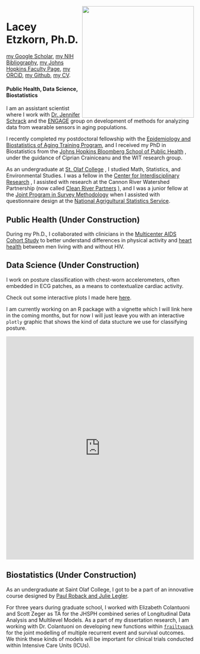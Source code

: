 <img src="Images/ETZKON lacey.jpg" align="right" width="300">


# Lacey Etzkorn, Ph.D.

[my Google Scholar](https://scholar.google.com/citations?user=gFBOXV0AAAAJ&hl=en),
[my NIH Bibliography](https://www.ncbi.nlm.nih.gov/myncbi/lacey.etzkorn.1/bibliography/public/),
[my Johns Hopkins Faculty Page](https://publichealth.jhu.edu/faculty/4768/lacey-etzkorn),
[my ORCiD](https://orcid.org/0000-0001-7107-2763),
[my Github](https://github.com/etzkorn),
[my CV](https://etzkorn.github.io/Images/Etzkorn_CV_2024_Public.pdf).

#### Public Health, Data Science, Biostatistics

I am an assistant scientist  
where I work with 
[Dr. Jennifer Schrack](https://twitter.com/jenschrack?lang=en) 
and the 
[ENGAGE](https://engageresearchlab.org) 
group on development of methods for analyzing data from wearable sensors in aging populations.

I recently completed my postdoctoral fellowship with the 
[Epidemiology and Biostatistics of Aging Training Program](https://coah.jhu.edu/graduate-programs-and-postdoctoral-training/epidemiology-and-biostatistics-of-aging/),
and I received my PhD in Biostatistics from the 
[Johns Hopkins Bloomberg School of Public Health](https://www.jhsph.edu)
, under the guidance of Ciprian Crainiceanu and the WIT research group. 

As an undergraduate at 
[St. Olaf College](https://wp.stolaf.edu/mscs/)
, I studied Math, Statistics, and Environmental Studies. 
I was a fellow in the 
[Center for Interdisciplinary Research](https://wp.stolaf.edu/cir/)
, I assisted with research at the Cannon River Watershed Partnership (now called 
[Clean River Partners](https://cleanriverpartners.org)
), and I was a junior fellow at the 
[Joint Program in Survey Methodology](https://jpsm.umd.edu/academics/junior-fellows-program) 
when I assisted with questionnaire design at the 
[National Agrigultural Statistics Service](https://www.nass.usda.gov/index.php).


## Public Health (Under Construction)

During my Ph.D., I collaborated with clinicians in the 
[Multicenter AIDS Cohort Study](https://aidscohortstudy.org) 
to better understand differences in physical activity and 
[heart health](https://pubmed.ncbi.nlm.nih.gov/31707799/) 
between men living with and without HIV.

## Data Science (Under Construction)

I work on posture classification with chest-worn accelerometers, often embedded in ECG patches, as a means to contextualize cardiac activity. 

Check out some interactive plots I made here [here](https://etzkorn.github.io/Images/Interactive_Plots/FullSphere_ChangePoint.html).

I am currently working on an R package with a vignette which I will link here in the coming months,
but for now I will just leave you with an interactive `plotly` graphic that shows the kind of data stucture we use for classifying posture.

<iframe id="igraph" scrolling="no" style="border:none;" seamless="seamless" src="https://etzkorn.github.io/Interactive_Plots/sphere3.html" height="600" width="100%"></iframe>

## Biostatistics (Under Construction)

As an undergraduate at Saint Olaf College, I got to be a part of an innovative course designed by 
[Paul Roback and Julie Legler](https://bookdown.org/roback/bookdown-BeyondMLR/).

For three years during graduate school, I worked with Elizabeth Colantuoni and Scott Zeger as TA for the JHSPH combined series of Longitudinal Data Analysis and Multilevel Models. 
As a part of my dissertation research, I am working with Dr. Colantuoni on developing new functions within [`frailtypack`](https://cran.r-project.org/web/packages/frailtypack/index.html) 
for the joint modelling of multiple recurrent event and survival outcomes.
We think these kinds of models will be important for clinical trials conducted within Intensive Care Units (ICUs).

